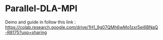 # Parallel-DLA-MPI

Demo and guide in follow this link : https://colab.research.google.com/drive/1H1_9g07QMh6wMo1zxr5ei6BNaQ-R8175?usp=sharing
